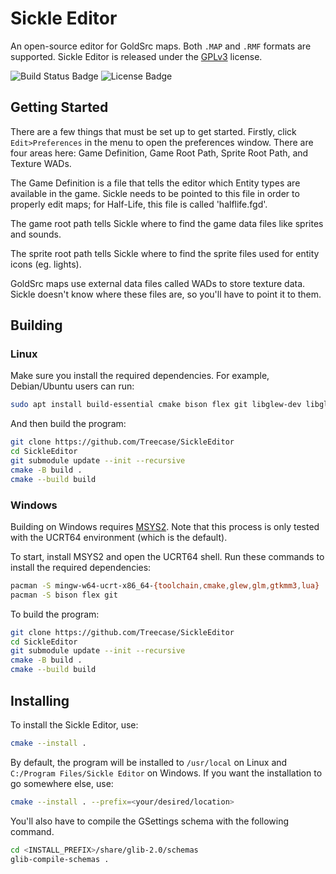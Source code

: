 # Sickle Editor

An open-source editor for GoldSrc maps. Both `.MAP` and `.RMF` formats are supported. Sickle Editor is released under the [GPLv3](https://www.gnu.org/licenses/gpl-3.0.en.html) license.


![Build Status Badge](https://img.shields.io/github/actions/workflow/status/Treecase/SickleEditor/cmake-multi-platform.yml)
![License Badge](https://img.shields.io/github/license/Treecase/SickleEditor)


## Getting Started

There are a few things that must be set up to get started. Firstly, click `Edit>Preferences` in the menu to open the preferences window. There are four areas here: Game Definition, Game Root Path, Sprite Root Path, and Texture WADs.

The Game Definition is a file that tells the editor which Entity types are available in the game. Sickle needs to be pointed to this file in order to properly edit maps; for Half-Life, this file is called 'halflife.fgd'.

The game root path tells Sickle where to find the game data files like sprites and sounds.

The sprite root path tells Sickle where to find the sprite files used for entity icons (eg. lights).

GoldSrc maps use external data files called WADs to store texture data. Sickle doesn't know where these files are, so you'll have to point it to them.


## Building

### Linux

Make sure you install the required dependencies. For example, Debian/Ubuntu users can run:

```bash
sudo apt install build-essential cmake bison flex git libglew-dev libglm-dev libgtkmm-3.0-dev liblua5.4-dev
```

And then build the program:

```bash
git clone https://github.com/Treecase/SickleEditor
cd SickleEditor
git submodule update --init --recursive
cmake -B build .
cmake --build build
```

### Windows

Building on Windows requires [MSYS2](https://msys2.org). Note that this process is only tested with the UCRT64 environment (which is the default).

To start, install MSYS2 and open the UCRT64 shell. Run these commands to install the required dependencies:

```bash
pacman -S mingw-w64-ucrt-x86_64-{toolchain,cmake,glew,glm,gtkmm3,lua}
pacman -S bison flex git
```

To build the program:

```bash
git clone https://github.com/Treecase/SickleEditor
cd SickleEditor
git submodule update --init --recursive
cmake -B build .
cmake --build build
```


## Installing

To install the Sickle Editor, use:

```bash
cmake --install .
```

By default, the program will be installed to `/usr/local` on Linux and `C:/Program Files/Sickle Editor` on Windows. If you want the installation to go somewhere else, use:

```bash
cmake --install . --prefix=<your/desired/location>
```

You'll also have to compile the GSettings schema with the following command.

```bash
cd <INSTALL_PREFIX>/share/glib-2.0/schemas
glib-compile-schemas .
```
